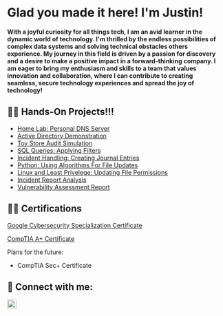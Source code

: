 <h1>Glad you made it here! I'm Justin! </h1>

<b>With a joyful curiosity for all things tech, I am an avid learner in the dynamic world of technology. I'm thrilled by the endless possibilities of complex data systems and solving technical obstacles others experience. My journey in this field is driven by a passion for discovery and a desire to make a positive impact in a forward-thinking company. I am eager to bring my enthusiasm and skills to a team that values innovation and collaboration, where I can contribute to creating seamless, secure technology experiences and spread the joy of technology!</b>

<h2>👨‍💻 Hands-On Projects!!! </h2>

  - [Home Lab: Personal DNS Server](https://github.com/xJustinW/AD-Block-DNS-Server)
  - [Active Directory Demonstration](https://github.com/xJustinW/Active-Directory-Demo/tree/main)
  - [Toy Store Audit Simulation](https://github.com/xJustinW/Toy-Store-Audit-Simulation)
  - [SQL Queries: Applying Filters](https://github.com/xJustinW/SQL-Queries-Applying-Filters)
  - [Incident Handling: Creating Journal Entries](https://github.com/xJustinW/Incident-Handling)
  - [Python: Using Algorithms For File Updates](https://github.com/xJustinW/Python-And-Algorithms)
  - [Linux and Least Privelege: Updating File Permissions](https://github.com/xJustinW/Linux-And-Least-Privilege)
  - [Incident Report Analysis](https://github.com/xJustinW/Incident-Report-Analysis)
  - [Vulnerability Assessment Report](https://github.com/xJustinW/Vulnerability-Assessment)

<h2>👨‍💻 Certifications</h2>

[Google Cybersecurity Specialization Certificate](https://www.coursera.org/account/accomplishments/specialization/RUZEVJH8K5A5)

[CompTIA A+ Certificate](https://www.credly.com/badges/795a7d96-dfcf-401d-aa34-b3b27125a101/public_url)

Plans for the future:

- CompTIA Sec+ Certificate

<h2> 🤳 Connect with me:</h2>

[<img align="left" alt="JoshMadakor | LinkedIn" width="22px" src="https://cdn.jsdelivr.net/npm/simple-icons@v3/icons/linkedin.svg" />][linkedin]

[linkedin]: https://www.linkedin.com/in/justin-walker-8b832b2a9/

<!--
**joshmadakor1/joshmadakor1** is a ✨ _special_ ✨ repository because its `README.md` (this file) appears on your GitHub profile.

Here are some ideas to get you started:

- 🔭 I’m currently working on ...
- 🌱 I’m currently learning ...
- 👯 I’m looking to collaborate on ...
- 🤔 I’m looking for help with ...
- 💬 Ask me about ...
- 📫 How to reach me: ...
- 😄 Pronouns: ...
- ⚡ Fun fact: ...
-->
